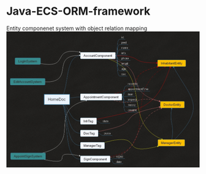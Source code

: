 # Java-ECS-ORM-framework
Entity componenet system with object relation mapping
![Image text](https://github.com/tarnishablec/Java-ECS-ORM-framework/blob/master/src/Map.jpg)
      

